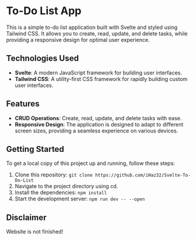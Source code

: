 # To-Do List App

This is a simple to-do list application built with Svelte and styled using Tailwind CSS. It allows you to create, read, update, and delete tasks, while providing a responsive design for optimal user experience.

## Technologies Used

- **Svelte**: A modern JavaScript framework for building user interfaces.
- **Tailwind CSS**: A utility-first CSS framework for rapidly building custom user interfaces.

## Features

- **CRUD Operations**: Create, read, update, and delete tasks with ease.
- **Responsive Design**: The application is designed to adapt to different screen sizes, providing a seamless experience on various devices.

## Getting Started

To get a local copy of this project up and running, follow these steps:

1. Clone this repository: `git clone https://github.com/iHaz32/Svelte-To-Do-List`
2. Navigate to the project directory using cd.
3. Install the dependencies: `npm install`
4. Start the development server: `npm run dev -- --open`

## Disclaimer

Website is not finished!

